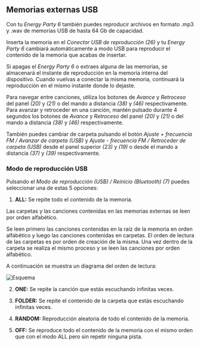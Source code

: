 ## Memorias externas USB

Con tu *Energy Party 6* también puedes reproducir archivos en formato .mp3 y .wav de memorias USB de hasta 64 Gb de capacidad.

Inserta la memoria en el *Conector USB de reproducción (26)* y tu *Energy Party 6* cambiará automáticamente a modo USB para reproducir el contenido de la memoria que acabas de insertar.

Si apagas el *Energy Party 6* o extraes alguna de las memorias, se almacenará el instante de reproducción en la memoria interna del dispositivo. Cuando vuelvas a conectar la misma memoria, continuará la reproducción en el mismo instante donde lo dejaste.

Para navegar entre canciones, utiliza los botones de *Avance* y *Retroceso* del panel *(20)* y *(21)* o del mando a distancia *(38)* y *(46)* respectivamente. Para avanzar y retroceder en una canción, mantén pulsado durante 4 segundos los botones de *Avance* y *Retroceso* del panel *(20)* y *(21)* o del mando a distancia *(38)* y *(46)* respectivamente.

También puedes cambiar de carpeta pulsando el botón *Ajuste + frecuencia FM / Avanzar de carpeta (USB)* y *Ajuste - frecuencia FM / Retroceder de carpeta (USB)* desde el panel superior *(23)* y *(19)* o desde el mando a distancia *(37)* y *(39)* respectivamente.

### Modo de reproducción USB

Pulsando el *Modo de reproducción (USB) / Reinicio (Bluetooth) (7)* puedes seleccionar una de estas 5 opciones:

1) **ALL:**  Se repite todo el contenido de la memoria. 

Las carpetas y las canciones contenidas en las memorias externas se leen por orden alfabético.

Se leen primero las canciones contenidas en la raíz de la memoria en orden alfabético y luego las canciones contenidas en carpetas. El orden de lectura de las carpetas es por orden de creación de la misma. Una vez dentro de la carpeta se realiza el mismo proceso y se leen las canciones por orden alfabético.

   A continuación se muestra un diagrama del orden de lectura:

   ![Esquema](http://static.energysistem.com/images/manuals/42260/5492cea8f11f3.jpg)

2) **ONE:** Se repite la canción que estás escuchando infinitas veces.

3) **FOLDER:** Se repite el contenido de la carpeta que estás escuchando infinitas veces.

4) **RANDOM:** Reproducción aleatoria de todo el contenido de la memoria.

5) **OFF:** Se reproduce todo el contenido de la memoria con el mismo orden que con el modo ALL pero sin repetir ninguna pista.




